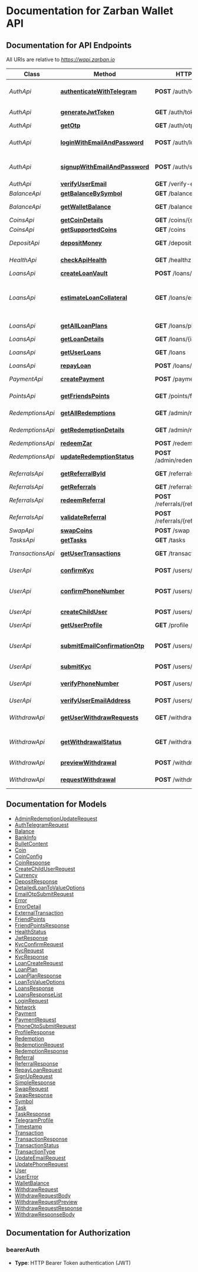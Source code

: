 # Documentation for Zarban Wallet API

<a name="documentation-for-api-endpoints"></a>
## Documentation for API Endpoints

All URIs are relative to *https://wapi.zarban.io*

| Class | Method | HTTP request | Description |
|------------ | ------------- | ------------- | -------------|
| *AuthApi* | [**authenticateWithTelegram**](Apis/AuthApi.md#authenticatewithtelegram) | **POST** /auth/telegram | Authenticate with Telegram |
*AuthApi* | [**generateJwtToken**](Apis/AuthApi.md#generatejwttoken) | **GET** /auth/token | Generate a JWT token |
*AuthApi* | [**getOtp**](Apis/AuthApi.md#getotp) | **GET** /auth/otp | Get OTP |
*AuthApi* | [**loginWithEmailAndPassword**](Apis/AuthApi.md#loginwithemailandpassword) | **POST** /auth/login | Login with email and password |
*AuthApi* | [**signupWithEmailAndPassword**](Apis/AuthApi.md#signupwithemailandpassword) | **POST** /auth/signup | signup with email and password |
*AuthApi* | [**verifyUserEmail**](Apis/AuthApi.md#verifyuseremail) | **GET** /verify-email | Verify email |
| *BalanceApi* | [**getBalanceBySymbol**](Apis/BalanceApi.md#getbalancebysymbol) | **GET** /balance/{symbol} | Get balance |
*BalanceApi* | [**getWalletBalance**](Apis/BalanceApi.md#getwalletbalance) | **GET** /balance | Get wallet balance |
| *CoinsApi* | [**getCoinDetails**](Apis/CoinsApi.md#getcoindetails) | **GET** /coins/{symbol} | Get coin |
*CoinsApi* | [**getSupportedCoins**](Apis/CoinsApi.md#getsupportedcoins) | **GET** /coins | Get coins |
| *DepositApi* | [**depositMoney**](Apis/DepositApi.md#depositmoney) | **GET** /deposit | Deposit money |
| *HealthApi* | [**checkApiHealth**](Apis/HealthApi.md#checkapihealth) | **GET** /healthz | Health check |
| *LoansApi* | [**createLoanVault**](Apis/LoansApi.md#createloanvault) | **POST** /loans/create | Create vault |
*LoansApi* | [**estimateLoanCollateral**](Apis/LoansApi.md#estimateloancollateral) | **GET** /loans/estimate | Get collateral and loan amount estimation |
*LoansApi* | [**getAllLoanPlans**](Apis/LoansApi.md#getallloanplans) | **GET** /loans/plans | Get all plan loans |
*LoansApi* | [**getLoanDetails**](Apis/LoansApi.md#getloandetails) | **GET** /loans/{id} | Get loan |
*LoansApi* | [**getUserLoans**](Apis/LoansApi.md#getuserloans) | **GET** /loans | Get user loans |
*LoansApi* | [**repayLoan**](Apis/LoansApi.md#repayloan) | **POST** /loans/repay | Repay Loan |
| *PaymentApi* | [**createPayment**](Apis/PaymentApi.md#createpayment) | **POST** /payments | Create a payment |
| *PointsApi* | [**getFriendsPoints**](Apis/PointsApi.md#getfriendspoints) | **GET** /points/frineds | Get friends points. |
| *RedemptionsApi* | [**getAllRedemptions**](Apis/RedemptionsApi.md#getallredemptions) | **GET** /admin/redemptions | Get all redemptions |
*RedemptionsApi* | [**getRedemptionDetails**](Apis/RedemptionsApi.md#getredemptiondetails) | **GET** /admin/redemptions/{id} | Get redemption |
*RedemptionsApi* | [**redeemZar**](Apis/RedemptionsApi.md#redeemzar) | **POST** /redemptions | Redeem zar |
*RedemptionsApi* | [**updateRedemptionStatus**](Apis/RedemptionsApi.md#updateredemptionstatus) | **POST** /admin/redemptions/{id} | Update redemption |
| *ReferralsApi* | [**getReferralById**](Apis/ReferralsApi.md#getreferralbyid) | **GET** /referrals/{referralId} | Get referral by ID |
*ReferralsApi* | [**getReferrals**](Apis/ReferralsApi.md#getreferrals) | **GET** /referrals | Get referrals |
*ReferralsApi* | [**redeemReferral**](Apis/ReferralsApi.md#redeemreferral) | **POST** /referrals/{referralId}/redeem | Redeem a referral |
*ReferralsApi* | [**validateReferral**](Apis/ReferralsApi.md#validatereferral) | **POST** /referrals/{referralId}/validate | Validate a referral |
| *SwapApi* | [**swapCoins**](Apis/SwapApi.md#swapcoins) | **POST** /swap | Swap coins |
| *TasksApi* | [**getTasks**](Apis/TasksApi.md#gettasks) | **GET** /tasks | Get tasks |
| *TransactionsApi* | [**getUserTransactions**](Apis/TransactionsApi.md#getusertransactions) | **GET** /transactions | Get user transactions |
| *UserApi* | [**confirmKyc**](Apis/UserApi.md#confirmkyc) | **POST** /users/kyc/confirm | Confirm KYC |
*UserApi* | [**confirmPhoneNumber**](Apis/UserApi.md#confirmphonenumber) | **POST** /users/phone/confirm | Confirm phone number |
*UserApi* | [**createChildUser**](Apis/UserApi.md#createchilduser) | **POST** /users/children | create a child user |
*UserApi* | [**getUserProfile**](Apis/UserApi.md#getuserprofile) | **GET** /profile | Get profile |
*UserApi* | [**submitEmailConfirmationOtp**](Apis/UserApi.md#submitemailconfirmationotp) | **POST** /users/email/confirm | Submit email confirmation OTP |
*UserApi* | [**submitKyc**](Apis/UserApi.md#submitkyc) | **POST** /users/kyc | Submit KYC |
*UserApi* | [**verifyPhoneNumber**](Apis/UserApi.md#verifyphonenumber) | **POST** /users/phone | Verify phone number |
*UserApi* | [**verifyUserEmailAddress**](Apis/UserApi.md#verifyuseremailaddress) | **POST** /users/email | Verify email |
| *WithdrawApi* | [**getUserWithdrawRequests**](Apis/WithdrawApi.md#getuserwithdrawrequests) | **GET** /withdraws | Get user withdraw requests |
*WithdrawApi* | [**getWithdrawalStatus**](Apis/WithdrawApi.md#getwithdrawalstatus) | **GET** /withdraws/{id} | Get withdrawal status |
*WithdrawApi* | [**previewWithdrawal**](Apis/WithdrawApi.md#previewwithdrawal) | **POST** /withdraws/preview | Withdraw request |
*WithdrawApi* | [**requestWithdrawal**](Apis/WithdrawApi.md#requestwithdrawal) | **POST** /withdraws/request | Withdraw request |


<a name="documentation-for-models"></a>
## Documentation for Models

 - [AdminRedemptionUpdateRequest](./Models/AdminRedemptionUpdateRequest.md)
 - [AuthTelegramRequest](./Models/AuthTelegramRequest.md)
 - [Balance](./Models/Balance.md)
 - [BankInfo](./Models/BankInfo.md)
 - [BulletContent](./Models/BulletContent.md)
 - [Coin](./Models/Coin.md)
 - [CoinConfig](./Models/CoinConfig.md)
 - [CoinResponse](./Models/CoinResponse.md)
 - [CreateChildUserRequest](./Models/CreateChildUserRequest.md)
 - [Currency](./Models/Currency.md)
 - [DepositResponse](./Models/DepositResponse.md)
 - [DetailedLoanToValueOptions](./Models/DetailedLoanToValueOptions.md)
 - [EmailOtpSubmitRequest](./Models/EmailOtpSubmitRequest.md)
 - [Error](./Models/Error.md)
 - [ErrorDetail](./Models/ErrorDetail.md)
 - [ExternalTransaction](./Models/ExternalTransaction.md)
 - [FriendPoints](./Models/FriendPoints.md)
 - [FriendPointsResponse](./Models/FriendPointsResponse.md)
 - [HealthStatus](./Models/HealthStatus.md)
 - [JwtResponse](./Models/JwtResponse.md)
 - [KycConfirmRequest](./Models/KycConfirmRequest.md)
 - [KycRequest](./Models/KycRequest.md)
 - [KycResponse](./Models/KycResponse.md)
 - [LoanCreateRequest](./Models/LoanCreateRequest.md)
 - [LoanPlan](./Models/LoanPlan.md)
 - [LoanPlanResponse](./Models/LoanPlanResponse.md)
 - [LoanToValueOptions](./Models/LoanToValueOptions.md)
 - [LoansResponse](./Models/LoansResponse.md)
 - [LoansResponseList](./Models/LoansResponseList.md)
 - [LoginRequest](./Models/LoginRequest.md)
 - [Network](./Models/Network.md)
 - [Payment](./Models/Payment.md)
 - [PaymentRequest](./Models/PaymentRequest.md)
 - [PhoneOtpSubmitRequest](./Models/PhoneOtpSubmitRequest.md)
 - [ProfileResponse](./Models/ProfileResponse.md)
 - [Redemption](./Models/Redemption.md)
 - [RedemptionRequest](./Models/RedemptionRequest.md)
 - [RedemptionResponse](./Models/RedemptionResponse.md)
 - [Referral](./Models/Referral.md)
 - [ReferralResponse](./Models/ReferralResponse.md)
 - [RepayLoanRequest](./Models/RepayLoanRequest.md)
 - [SignUpRequest](./Models/SignUpRequest.md)
 - [SimpleResponse](./Models/SimpleResponse.md)
 - [SwapRequest](./Models/SwapRequest.md)
 - [SwapResponse](./Models/SwapResponse.md)
 - [Symbol](./Models/Symbol.md)
 - [Task](./Models/Task.md)
 - [TaskResponse](./Models/TaskResponse.md)
 - [TelegramProfile](./Models/TelegramProfile.md)
 - [Timestamp](./Models/Timestamp.md)
 - [Transaction](./Models/Transaction.md)
 - [TransactionResponse](./Models/TransactionResponse.md)
 - [TransactionStatus](./Models/TransactionStatus.md)
 - [TransactionType](./Models/TransactionType.md)
 - [UpdateEmailRequest](./Models/UpdateEmailRequest.md)
 - [UpdatePhoneRequest](./Models/UpdatePhoneRequest.md)
 - [User](./Models/User.md)
 - [UserError](./Models/UserError.md)
 - [WalletBalance](./Models/WalletBalance.md)
 - [WithdrawRequest](./Models/WithdrawRequest.md)
 - [WithdrawRequestBody](./Models/WithdrawRequestBody.md)
 - [WithdrawRequestPreview](./Models/WithdrawRequestPreview.md)
 - [WithdrawRequestResponse](./Models/WithdrawRequestResponse.md)
 - [WithdrawResponseBody](./Models/WithdrawResponseBody.md)


<a name="documentation-for-authorization"></a>
## Documentation for Authorization

<a name="bearerAuth"></a>
### bearerAuth

- **Type**: HTTP Bearer Token authentication (JWT)

